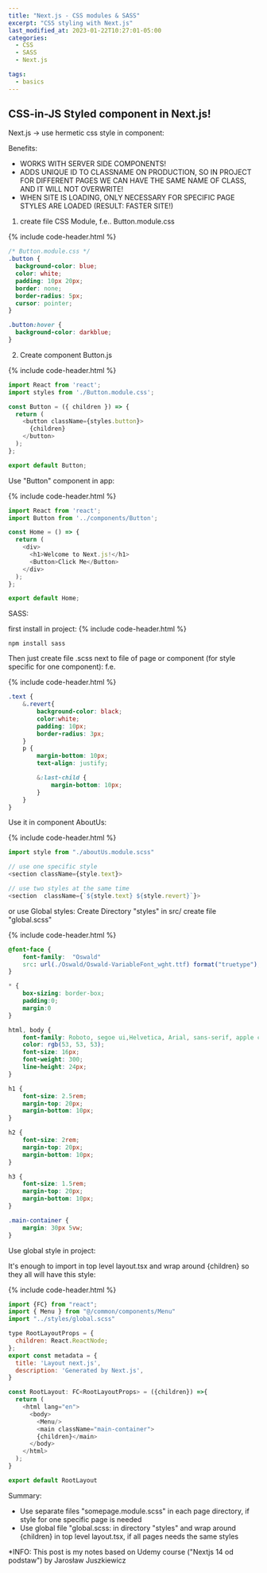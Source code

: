 ```yaml
---
title: "Next.js - CSS modules & SASS"
excerpt: "CSS styling with Next.js"
last_modified_at: 2023-01-22T10:27:01-05:00
categories:
  - CSS
  - SASS
  - Next.js

tags: 
  - basics
---
```


<!-- short introduction -->
## CSS-in-JS Styled component in Next.js!

Next.js -> use hermetic css style in component:

Benefits:
- WORKS WITH SERVER SIDE COMPONENTS!
- ADDS UNIQUE ID TO CLASSNAME ON PRODUCTION, SO IN PROJECT FOR DIFFERENT PAGES WE CAN HAVE THE SAME NAME OF CLASS, AND IT WILL NOT OVERWRITE!
- WHEN SITE IS LOADING, ONLY NECESSARY FOR SPECIFIC PAGE STYLES ARE LOADED (RESULT: FASTER SITE!)

1. create file CSS Module, f.e.. Button.module.css

{% include code-header.html %}
```css
/* Button.module.css */
.button {
  background-color: blue;
  color: white;
  padding: 10px 20px;
  border: none;
  border-radius: 5px;
  cursor: pointer;
}

.button:hover {
  background-color: darkblue;
}
```

2. Create component Button.js

{% include code-header.html %}
```js
import React from 'react';
import styles from './Button.module.css';

const Button = ({ children }) => {
  return (
    <button className={styles.button}>
      {children}
    </button>
  );
};

export default Button;
```

Use "Button" component in app:

{% include code-header.html %}
```js
import React from 'react';
import Button from '../components/Button';

const Home = () => {
  return (
    <div>
      <h1>Welcome to Next.js!</h1>
      <Button>Click Me</Button>
    </div>
  );
};

export default Home;
```

SASS:

first install in project:
{% include code-header.html %}
```
npm install sass
```

Then just create file .scss next to file of page or component (for style specific for one component):
f.e.

{% include code-header.html %}
```scss
.text {
    &.revert{
        background-color: black;
        color:white;
        padding: 10px;
        border-radius: 3px;
    }
    p {
        margin-bottom: 10px;
        text-align: justify;

        &:last-child {
            margin-bottom: 10px;
        }
    }
}
```

Use it in component AboutUs:

{% include code-header.html %}
```js
import style from "./aboutUs.module.scss"

// use one specific style
<section className={style.text}>

// use two styles at the same time
<section  className={`${style.text} ${style.revert}`}>
```


or use Global styles:
Create Directory "styles" in src/
create file "global.scss"

{% include code-header.html %}
```css
@font-face {
    font-family:  "Oswald"
    src: url(./Oswald/Oswald-VariableFont_wght.ttf) format("truetype");
}

* {
    box-sizing: border-box;
    padding:0;
    margin:0
}

html, body {
    font-family: Roboto, segoe ui,Helvetica, Arial, sans-serif, apple color emoji, segoe ui emoji, segoe ui symbol;
    color: rgb(53, 53, 53);
    font-size: 16px;
    font-weight: 300;
    line-height: 24px;
}

h1 {
    font-size: 2.5rem;
    margin-top: 20px;
    margin-bottom: 10px;
}

h2 {
    font-size: 2rem;
    margin-top: 20px;
    margin-bottom: 10px;
}

h3 {
    font-size: 1.5rem;
    margin-top: 20px;
    margin-bottom: 10px;
}

.main-container {
    margin: 30px 5vw;
}
```

Use global style in project:

It's enough to import in top level layout.tsx and wrap around {children} so they all will have this style:

{% include code-header.html %}
```js
import {FC} from "react";
import { Menu } from "@/common/components/Menu"
import "../styles/global.scss"

type RootLayoutProps = {
  children: React.ReactNode;
};
export const metadata = {
  title: 'Layout next.js',
  description: 'Generated by Next.js',
}

const RootLayout: FC<RootLayoutProps> = ({children}) =>{
  return (
    <html lang="en">
      <body>
        <Menu/>
        <main className="main-container">
        {children}</main>
      </body>
    </html>
  );
}

export default RootLayout
```

Summary:
- Use separate files "somepage.module.scss" in each page directory, if style for one specific page is needed
- Use global file "global.scss: in directory "styles" and wrap around {children} in top level layout.tsx, if all pages needs the same styles

*INFO: This post is my notes based on Udemy course ("Nextjs 14 od podstaw") by Jarosław Juszkiewicz

